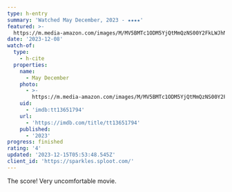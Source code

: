 ```yaml
---
type: h-entry
summary: 'Watched May December, 2023 - ★★★★'
featured: >-
  https://m.media-amazon.com/images/M/MV5BMTc1ODM5YjQtMmQzNS00Y2FkLWJhNTgtYTE5ZDY0NjQyNmRjXkEyXkFqcGdeQXVyMTY3ODE5NTY1._V1_SX300.jpg
date: '2023-12-08'
watch-of:
  type:
    - h-cite
  properties:
    name:
      - May December
    photo:
      - >-
        https://m.media-amazon.com/images/M/MV5BMTc1ODM5YjQtMmQzNS00Y2FkLWJhNTgtYTE5ZDY0NjQyNmRjXkEyXkFqcGdeQXVyMTY3ODE5NTY1._V1_SX300.jpg
    uid:
      - 'imdb:tt13651794'
    url:
      - 'https://imdb.com/title/tt13651794'
    published:
      - '2023'
progress: finished
rating: '4'
updated: '2023-12-15T05:53:48.545Z'
client_id: 'https://sparkles.sploot.com/'
---
```

The score! Very uncomfortable movie.
